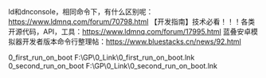 ld和dnconsole，相同命令下，有什么区别呢：https://www.ldmnq.com/forum/70798.html
【开发指南】技术必看！！！各类开源代码，API，工具：https://www.ldmnq.com/forum/17995.html
蓝叠安卓模拟器开发者版本命令行整理帖：https://www.bluestacks.cn/news/92.html

0_first_run_on_boot
F:\GP\0_Link\0_first_run_on_boot.lnk
0_second_run_on_boot
F:\GP\0_Link\0_second_run_on_boot.lnk